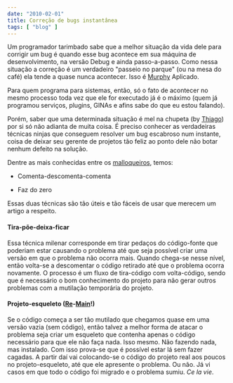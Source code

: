 ```yaml
---
date: "2010-02-01"
title: Correção de bugs instantânea
tags: [ "blog" ]
---
```

Um programador tarimbado sabe que a melhor situação da vida dele para corrigir um bug é quando esse bug acontece em sua máquina de desenvolvimento, na versão Debug e ainda passo-a-passo. Como nessa situação a correção é um verdadeiro "passeio no parque" (ou na mesa do café) ela tende a quase nunca acontecer. Isso é [Murphy](/correcao-de-bugs-instantanea) Aplicado.

Para quem programa para sistemas, então, só o fato de acontecer no mesmo processo toda vez que ele for executado já é o máximo (quem já programou serviços, plugins, GINAs e afins sabe do que eu estou falando).

Porém, saber que uma determinada situação é mel na chupeta (by [Thiago](http://codebehind.wordpress.com)) por si só não adianta de muita coisa. É preciso conhecer as verdadeiras técnicas ninjas que conseguem resolver um bug escabroso num instante, coisa de deixar seu gerente de projetos tão feliz ao ponto dele não botar nenhum defeito na solução.

Dentre as mais conhecidas entre os [malloqueiros](http://www.cplusplus.com/reference/clibrary/cstdlib/malloc/), temos:

	
  * Comenta-descomenta-comenta

	
  * Faz do zero

Essas duas técnicas são tão úteis e tão fáceis de usar que merecem um artigo a respeito.

#### Tira-põe-deixa-ficar

Essa técnica milenar corresponde em tirar pedaços do código-fonte que poderiam estar causando o problema até que seja possível criar uma versão em que o problema não ocorra mais. Quando chega-se nesse nível, então volta-se a descomentar o código retirado até que o problema ocorra novamente. O processo é um fluxo de tira-código com volta-código, sendo que é necessário o bom conhecimento do projeto para não gerar outros problemas com a mutilação temporária do projeto.

#### Projeto-esqueleto ([Re](http://pt.wikipedia.org/wiki/He-Man)-[Main](http://en.wikipedia.org/wiki/Main_function_%28programming%29)!)

Se o código começa a ser tão mutilado que chegamos quase em uma versão vazia (sem código), então talvez a melhor forma de atacar o problema seja criar um esqueleto que contenha apenas o código necessário para que ele não faça nada. Isso mesmo. Não fazendo nada, mas instalado. Com isso prova-se que é possível estar lá sem fazer cagadas. A partir daí vai colocando-se o código do projeto real aos poucos no projeto-esqueleto, até que ele apresente o problema. Ou não. Já vi casos em que todo o código foi migrado e o problema sumiu. _Ce la vie_.
